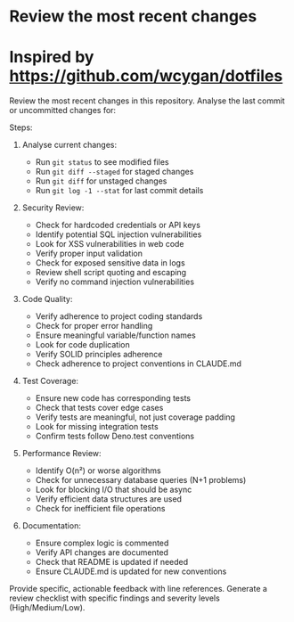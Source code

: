 # Review the most recent changes

# Inspired by https://github.com/wcygan/dotfiles

Review the most recent changes in this repository. Analyse the last commit or uncommitted changes for:

Steps:

1. Analyse current changes:
   - Run `git status` to see modified files
   - Run `git diff --staged` for staged changes
   - Run `git diff` for unstaged changes
   - Run `git log -1 --stat` for last commit details

2. Security Review:
   - Check for hardcoded credentials or API keys
   - Identify potential SQL injection vulnerabilities
   - Look for XSS vulnerabilities in web code
   - Verify proper input validation
   - Check for exposed sensitive data in logs
   - Review shell script quoting and escaping
   - Verify no command injection vulnerabilities

3. Code Quality:
   - Verify adherence to project coding standards
   - Check for proper error handling
   - Ensure meaningful variable/function names
   - Look for code duplication
   - Verify SOLID principles adherence
   - Check adherence to project conventions in CLAUDE.md
   
4. Test Coverage:
   - Ensure new code has corresponding tests
   - Check that tests cover edge cases
   - Verify tests are meaningful, not just coverage padding
   - Look for missing integration tests
   - Confirm tests follow Deno.test conventions

5. Performance Review:
   - Identify O(n²) or worse algorithms
   - Check for unnecessary database queries (N+1 problems)
   - Look for blocking I/O that should be async
   - Verify efficient data structures are used
   - Check for inefficient file operations

6. Documentation:
   - Ensure complex logic is commented
   - Verify API changes are documented
   - Check that README is updated if needed
   - Ensure CLAUDE.md is updated for new conventions

Provide specific, actionable feedback with line references.
Generate a review checklist with specific findings and severity levels (High/Medium/Low).
